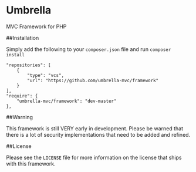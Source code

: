 Umbrella
=========

MVC Framework for PHP

##Installation

Simply add the following to your `composer.json` file and run `composer install`

```
"repositories": [
    {
        "type": "vcs",
        "url": "https://github.com/umbrella-mvc/framework"
    }
],
"require": {
    "umbrella-mvc/framework": "dev-master"
},
```
    
##Warning

This framework is still VERY early in development. Please be warned that there is a lot of security implementations that need to be added and refined.

##License

Please see the `LICENSE` file for more information on the license that ships with this framework.
